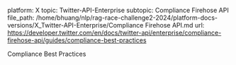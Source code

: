 platform: X
topic: Twitter-API-Enterprise
subtopic: Compliance Firehose API
file_path: /home/bhuang/nlp/rag-race-challenge2-2024/platform-docs-versions/X_Twitter-API-Enterprise/Compliance Firehose API.md
url: https://developer.twitter.com/en/docs/twitter-api/enterprise/compliance-firehose-api/guides/compliance-best-practices

Compliance Best Practices